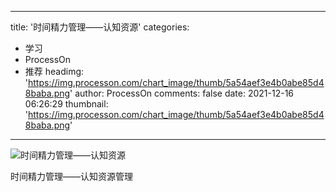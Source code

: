 
---
title: '时间精力管理——认知资源'
categories: 
 - 学习
 - ProcessOn
 - 推荐
headimg: 'https://img.processon.com/chart_image/thumb/5a54aef3e4b0abe85d48baba.png'
author: ProcessOn
comments: false
date: 2021-12-16 06:26:29
thumbnail: 'https://img.processon.com/chart_image/thumb/5a54aef3e4b0abe85d48baba.png'
---

<div>   
<img class="thumb" alt="时间精力管理——认知资源" src="https://img.processon.com/chart_image/thumb/5a54aef3e4b0abe85d48baba.png" referrerpolicy="no-referrer">
<p>时间精力管理——认知资源管理</p>  
</div>
            